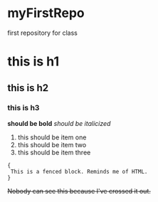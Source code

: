 # myFirstRepo
first repository for class

# this is h1
## this is h2
### this is h3

**should be bold**
*should be italicized*

1. this should be item one
2. this should be item two
3. this should be item three

```
{
 This is a fenced block. Reminds me of HTML. 
}
```

~~Nobody can see this because I've crossed it out.~~
